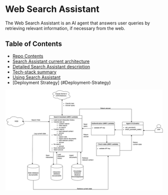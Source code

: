 # Web Search Assistant

The Web Search Assistant is an AI agent that answers user queries by retrieving relevant information, if necessary from the web.

## Table of Contents

  - [Repo Contents](#Repo-contents)
  - [Search Assistant current architecture](#Search-Assistant-current-architecture)
  - [Detailed Search Assistant description](#detailed-Search-Assistant-description)
  - [Tech-stack summary](#Tech-stack-summary)
  - [Using Search Assistant](#Using-Search-Assistant)
  - [Deployment Strategy] (#Deployment-Strategy)

![Internet Search Assistant schema](./resources/figures/internet-search-assistant.png)
